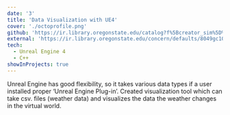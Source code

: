 ```yaml
---
date: '3'
title: 'Data Visualization with UE4'
cover: './octoprofile.png'
github: 'https://ir.library.oregonstate.edu/catalog?f%5Bcreator_sim%5D%5B%5D=Jeong%2C+Junhyeok&locale=en'
external: 'https://ir.library.oregonstate.edu/concern/defaults/8049gc10v'
tech:
  - Unreal Engine 4
  - C++
showInProjects: true
---
```


Unreal Engine has good flexibility, so it takes various data types if a user installed proper ‘Unreal Engine Plug-in’. Created visualization tool which can take csv. files (weather data) and visualizes the data the weather changes in the virtual world.
